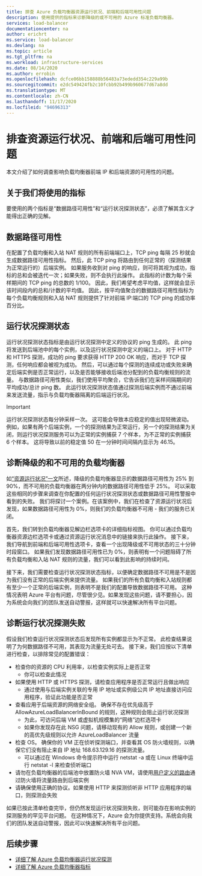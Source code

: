 ```yaml
---
title: 排查 Azure 负载均衡器资源运行状况、前端和后端可用性问题
description: 使用提供的指标来诊断降级的或不可用的 Azure 标准负载均衡器。
services: load-balancer
documentationcenter: na
author: erichrt
ms.service: load-balancer
ms.devlang: na
ms.topic: article
ms.tgt_pltfrm: na
ms.workload: infrastructure-services
ms.date: 08/14/2020
ms.author: errobin
ms.openlocfilehash: dcfce06bb158888b56483a73ededd354c229a99b
ms.sourcegitcommit: e2dc549424fb2c10fcbb92b499b960677d67a8dd
ms.translationtype: MT
ms.contentlocale: zh-CN
ms.lasthandoff: 11/17/2020
ms.locfileid: "94696313"
---
```

# <a name="troubleshoot-resource-health-frontend-and-backend-availability-issues"></a>排查资源运行状况、前端和后端可用性问题 

本文介绍了如何调查影响负载均衡器前端 IP 和后端资源的可用性的问题。 

## <a name="about-the-metrics-well-use"></a>关于我们将使用的指标
要使用的两个指标是“数据路径可用性”和“运行状况探测状态”，必须了解其含义才能得出正确的见解。 

## <a name="data-path-availability"></a>数据路径可用性
在配置了负载均衡和入站 NAT 规则的所有前端端口上，TCP ping 每隔 25 秒就会生成数据路径可用性指标。 然后，此 TCP ping 将路由到任何正常的（探测结果为正常运行的）后端实例。 如果服务收到对 ping 的响应，则可将其视为成功，指标的总和会被迭代一次；如果失败，则不会执行此操作。 此指标的计数为每个采样期间的 TCP ping 的总数的 1/100。 因此，我们希望考虑平均值，这样就会显示该时间段内的总和/计数的平均值。 因此，按平均值聚合的数据路径可用性指标为每个负载均衡规则和入站 NAT 规则提供了针对前端 IP:端口的 TCP ping 的成功率百分比。

## <a name="health-probe-status"></a>运行状况探测状态
运行状况探测状态指标是由运行状况探测中定义的协议的 ping 生成的。 此 ping 将发送到后端池中的每个实例，以及运行状况探测中定义的端口上。 对于 HTTP 和 HTTPS 探测，成功的 ping 要求获得 HTTP 200 OK 响应，而对于 TCP 探测，任何响应都会被视为成功。 然后，可以通过每个探测的连续成功或失败来确定后端实例是否正常运行，以及是否能够接收后端池分配到的负载均衡规则的流量。 与数据路径可用性类似，我们使用平均聚合，它告诉我们在采样间隔期间的平均成功/总计 ping 数。 此运行状况探测状态值通过探测后端实例而不通过前端来发送流量，指示与负载均衡器隔离的后端运行状况。

>[!IMPORTANT]
>运行状况探测状态每分钟采样一次。 这可能会导致本应稳定的值出现轻微波动。 例如，如果有两个后端实例，一个的探测结果为正常运行，另一个的探测结果为关闭，则运行状况探测服务可以为正常的实例捕获 7 个样本，为不正常的实例捕获 6 个样本。 这将导致以前的稳定值 50 在一分钟时间间隔内显示为 46.15。 

## <a name="diagnose-degraded-and-unavailable-load-balancers"></a>诊断降级的和不可用的负载均衡器
如[“资源运行状况”一文](load-balancer-standard-diagnostics.md#resource-health-status)所述，降级的负载均衡器显示的数据路径可用性为 25% 到 90%，而不可用的负载均衡器在两分钟内的数据路径可用性低于 25%。 可以采取这些相同的步骤来调查在你配置的任何运行状况探测状态或数据路径可用性警报中看到的失败。 我们将探讨一个案例。在该案例中，我们在检查了资源运行状况后发现，如果数据路径可用性为 0%，则我们的负载均衡器不可用 - 我们的服务已关闭。

首先，我们转到负载均衡器见解边栏选项卡的详细指标视图。 你可以通过负载均衡器资源边栏选项卡或通过资源运行状况消息中的链接来执行此操作。  接下来，我们导航到前端和后端可用性选项卡，查看一个出现降级或不可用状态的三十分钟时段窗口。 如果我们发现数据路径可用性已为 0%，则表明有一个问题阻碍了所有负载均衡和入站 NAT 规则的流量，我们可以看到此影响的持续时间。 

接下来，我们需要检查运行状况探测状态指标，以便确定数据路径不可用是不是因为我们没有正常的后端实例来提供流量。 如果我们的所有负载均衡和入站规则都有至少一个正常的后端实例，则表明不是我们的配置导致数据路径不可用。 这种情况表明 Azure 平台有问题，尽管很少见。如果发现这些问题，请不要担心，因为系统会向我们的团队发送自动警报，这样就可以快速解决所有平台问题。

## <a name="diagnose-health-probe-failures"></a>诊断运行状况探测失败
假设我们检查运行状况探测状态后发现所有实例都显示为不正常。 此检查结果说明了为何数据路径不可用，其表现为流量无处可去。 接下来，我们应按以下清单进行检查，以排除常见的配置错误：
* 检查你的资源的 CPU 利用率，以检查实例实际上是否正常
  * 你可以检查此情况 
* 如果使用 HTTP 或 HTTPS 探测，请检查应用程序是否正常运行且做出响应
  * 通过使用与后端实例关联的专用 IP 地址或实例级公共 IP 地址直接访问应用程序，验证此功能是否正常
* 查看应用于后端资源的网络安全组。 确保不存在优先级高于 AllowAzureLoadBalancerInBound 的规则，这种规则会阻止运行状况探测
  * 为此，可访问后端 VM 或虚拟机规模集的“网络”边栏选项卡
  * 如果你发现存在此 NSG 问题，请移动现有的 Allow 规则，或创建一个新的高优先级规则以允许 AzureLoadBalancer 流量
* 检查 OS。 确保你的 VM 正在侦听探测端口，并查看其 OS 防火墙规则，以确保它们没有阻止来自 IP 地址 168.63.129.16 的探测流量。
  * 可以通过在 Windows 命令提示符中运行 netstat -a 或在 Linux 终端中运行 netstat -l 来检查侦听端口
* 请勿在负载均衡器的后端池中放置防火墙 NVA VM，请使用[用户定义的路由](../virtual-network/virtual-networks-udr-overview.md#user-defined)通过防火墙将流量路由到后端实例
* 请确保使用正确的协议。如果使用 HTTP 来探测侦听非 HTTP 应用程序的端口，则探测会失败

如果已按此清单检查完毕，但仍然发现运行状况探测失败，则可能存在影响实例的探测服务的罕见平台问题。 在这种情况下，Azure 会为你提供支持。系统会向我们的团队发送自动警报，因此可以快速解决所有平台问题。

## <a name="next-steps"></a>后续步骤

* [详细了解 Azure 负载均衡器运行状况探测](load-balancer-custom-probe-overview.md)
* [详细了解 Azure 负载均衡器指标](load-balancer-standard-diagnostics.md)